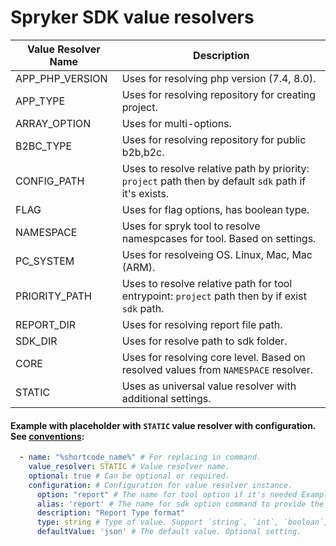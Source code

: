 # Spryker SDK value resolvers

| Value Resolver Name | Description                                                                                          |
|---------------------|------------------------------------------------------------------------------------------------------|
| APP_PHP_VERSION | Uses for resolving php version (7.4, 8.0).                                                           |
| APP_TYPE | Uses for resolving repository for creating project.                                                  |
| ARRAY_OPTION | Uses for multi-options.                                                                              |
| B2BC_TYPE  | Uses for resolving repository for public b2b,b2c.                                                    |
| CONFIG_PATH  | Uses to resolve relative path by priority: `project` path then by default `sdk` path if it's exists. |
| FLAG  | Uses for flag options, has boolean type.                                                             |
| NAMESPACE  | Uses for spryk tool to resolve namespcases for tool. Based on settings.                              |
| PC_SYSTEM  | Uses for resolveing OS. Linux, Mac, Mac (ARM).                                                       |
| PRIORITY_PATH  | Uses to resolve relative path for tool entrypoint: `project` path then by if exist `sdk` path.       |
| REPORT_DIR  | Uses for resolving report file path.                                                                 |
| SDK_DIR  | Uses for resolve path to sdk folder.                                                                 |
| CORE  | Uses for resolving core level. Based on resolved values from `NAMESPACE` resolver.                   |
| STATIC  | Uses as universal value resolver with additional settings.                                           |

#### Example with placeholder with `STATIC` value resolver with configuration. See [conventions](conventions.md#Placeholder):
```yaml
  - name: "%shortcode_name%" # For replacing in command.
    value_resolver: STATIC # Value resolver name.
    optional: true # Can be optional or required.
    configuration: # Configuration for value resolver instance.
      option: "report" # The name for tool option if it's needed Example: --report=. Optional setting.
      alias: 'report' # The name for sdk option command to provide the value to the tool. Can be closed for coming. Optional setting.
      description: "Report Type format"
      type: string # Type of value. Support `string`, `int`, `boolean`, `array`.
      defaultValue: 'json' # The default value. Optional setting.
```
